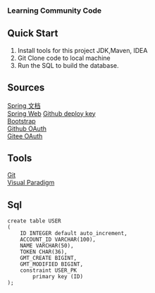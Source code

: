 ### Learning Community Code 

## Quick Start
1. Install tools for this project 
JDK,Maven, IDEA
2. Git Clone code to local machine  
3. Run the SQL to build the database.


##  Sources
[Spring 文档](https://spring.io/guides)    
[Spring Web](https://spring.io/guides/gs/serving-web-content/) 
[Github deploy key](https://developer.github.com/v3/guides/managing-deploy-keys/#deploy-keys)    
[Bootstrap](https://v3.bootcss.com/getting-started/)    
[Github OAuth](https://developer.github.com/apps/building-oauth-apps/creating-an-oauth-app/)    
[Gitee OAuth](https://gitee.com/api/v5/oauth_doc#/)

## Tools
[Git](https://git-scm.com/download)   
[Visual Paradigm](https://www.visual-paradigm.com)

## Sql
```$xslt
create table USER
(
	ID INTEGER default auto_increment,
	ACCOUNT_ID VARCHAR(100),
	NAME VARCHAR(50),
	TOKEN CHAR(36),
	GMT_CREATE BIGINT,
	GMT_MODIFIED BIGINT,
	constraint USER_PK
		primary key (ID)
);
```    